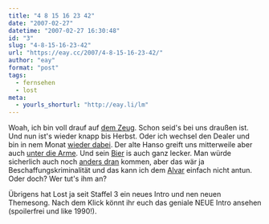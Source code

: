 ```yaml
---
title: "4 8 15 16 23 42"
date: "2007-02-27"
datetime: "2007-02-27 16:30:48"
id: "3"
slug: "4-8-15-16-23-42"
url: "https://eay.cc/2007/4-8-15-16-23-42/"
author: "eay"
format: "post"
tags:
  - fernsehen
  - lost
meta:
  - yourls_shorturl: "http://eay.li/lm"
---
```


Woah, ich bin voll drauf auf [dem Zeug](http://de.wikipedia.org/wiki/Lost_(Fernsehserie)). Schon seid's bei uns draußen ist. Und nun ist's wieder knapp bis Herbst. Oder ich wechsel den Dealer und bin in nem Monat [wieder dabei](http://www.cinefacts.de/news/news.php?newsid=6263). Der alte Hanso greift uns mitterweile aber auch [unter die Arme](http://youtube.com/watch?v=_PPCCcXarkc). Und sein [Bier](http://www.flickr.com/photos/eay/404558665/) is auch ganz lecker. Man würde sicherlich auch noch [anders dran](http://www.google.com/search?q=lost+torrent) kommen, aber das wär ja Beschaffungskriminalität und das kann ich dem [Alvar](http://de.lostpedia.com/wiki/Alvar_Hanso) einfach nicht antun. Oder doch? Wer tut's ihm an?

Übrigens hat Lost ja seit Staffel 3 ein neues Intro und nen neuen Themesong. Nach dem Klick könnt ihr euch das geniale NEUE Intro ansehen (spoilerfrei und like 1990!).
